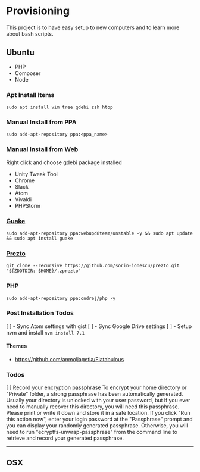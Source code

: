 # Provisioning
This project is to have easy setup to new computers and to learn more about bash scripts.

## Ubuntu

* PHP
* Composer
* Node

### Apt Install Items

`sudo apt install vim tree gdebi zsh htop`

### Manual Install from PPA
`sudo add-apt-repository ppa:<ppa_name>`

### Manual Install from Web

Right click and choose gdebi package installed

* Unity Tweak Tool
* Chrome
* Slack
* Atom
* Vivaldi
* PHPStorm

### [Guake](https://github.com/Guake/guake#installation)

`sudo add-apt-repository ppa:webupd8team/unstable -y && sudo apt update && sudo apt install guake`


### [Prezto](https://github.com/sorin-ionescu/prezto#installation)

`git clone --recursive https://github.com/sorin-ionescu/prezto.git "${ZDOTDIR:-$HOME}/.zprezto"`


### PHP

`sudo add-apt-repository ppa:ondrej/php -y`


### Post Installation Todos

[ ] - Sync Atom settings with gist
[ ] - Sync Google Drive settings
[ ] - Setup nvm and install `nvm install 7.1`

#### Themes
* https://github.com/anmoljagetia/Flatabulous

### Todos

[ ] Record your encryption passphrase
To encrypt your home directory or "Private" folder, a strong passphrase has been automatically generated. Usually your directory is unlocked with your user password, but if you ever need to manually recover this directory, you will need this passphrase. Please print or write it down and store it in a safe location. If you click "Run this action now", enter your login password at the "Passphrase" prompt and you can display your randomly generated passphrase. Otherwise, you will need to run "ecryptfs-unwrap-passphrase" from the command line to retrieve and record your generated passphrase.

---

## OSX
